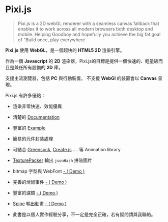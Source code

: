 # Pixi.js

> Pixi.js is a 2D webGL renderer with a seamless canvas fallback that enables it to work across all modern browsers both desktop and mobile. Helping Goodboy and hopefully you achieve the big fat goal of “Build once, play everywhere

**Pixi.js** 使用 **WebGL**，是一個超快的 **HTML5 2D**
 渲染引擎。
 
 作為一個 **Javascript** 的 **2D** 渲染器，Pixi.js的目標是提供一個快速的、輕量級而且是兼任所有設備的 **2D** 庫。

支援主流瀏覽器，包括 **PC** 與行動裝置。
不支援 **WebGl** 的裝置會以 **Canvas** 呈現。

Pixi.js 有許多優點：

- 渲染非常快速、效能優異
- 清楚的 [Documentation](http://pixijs.github.io/docs/) 
- 豐富的 [Example](http://pixijs.github.io/examples/)
- 簡易的元件封裝處理
- 可結合 [Greensock](https://greensock.com/), [Create.js](http://www.createjs.com/) .... 等 Animation library
- [TexturePacker](https://www.codeandweb.com/texturepacker) 輸出 `jsonHash` 拼貼圖片
- bitmap 字型與 WebFont [- ( Demo )](http://pixijs.github.io/examples/index.html?s=demos&f=text-demo.js&title=Text)
- 完善的滑鼠事件 [- ( Demo ) ](http://pixijs.github.io/examples/index.html?s=demos&f=interactivity.js&title=Interactivity)
- 豐富的濾鏡 [- ( Demo )](http://pixijs.github.io/examples/index.html?s=filters&f=blur-filter.js&title=Blur)
- [Spine](http://zh.esotericsoftware.com/) 輸出動畫 [- ( Demo )](http://pixijs.github.io/examples/index.html?s=spine&f=dragon.js&title=Dragon&plugins=pixi-spine)

- 此書是以個人實作經驗分享，不一定是完全正確，若有疑問請與我聯絡。